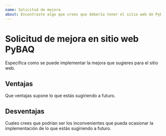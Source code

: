 ```yaml
---
name: Solicitud de mejora
about: Encontraste algo que crees que debería tener el sitio web de PyBAQ
---
```


# Solicitud de mejora en sitio web PyBAQ

Especifica como se puede implementar la mejora que sugieres para el sitio web.

## Ventajas

Que ventajas supone lo que estás sugiriendo a futuro.

## Desventajas

Cuales crees que podrían ser los inconvenientes que pueda ocasionar la implementación de lo que estás sugiriendo a futuro.
